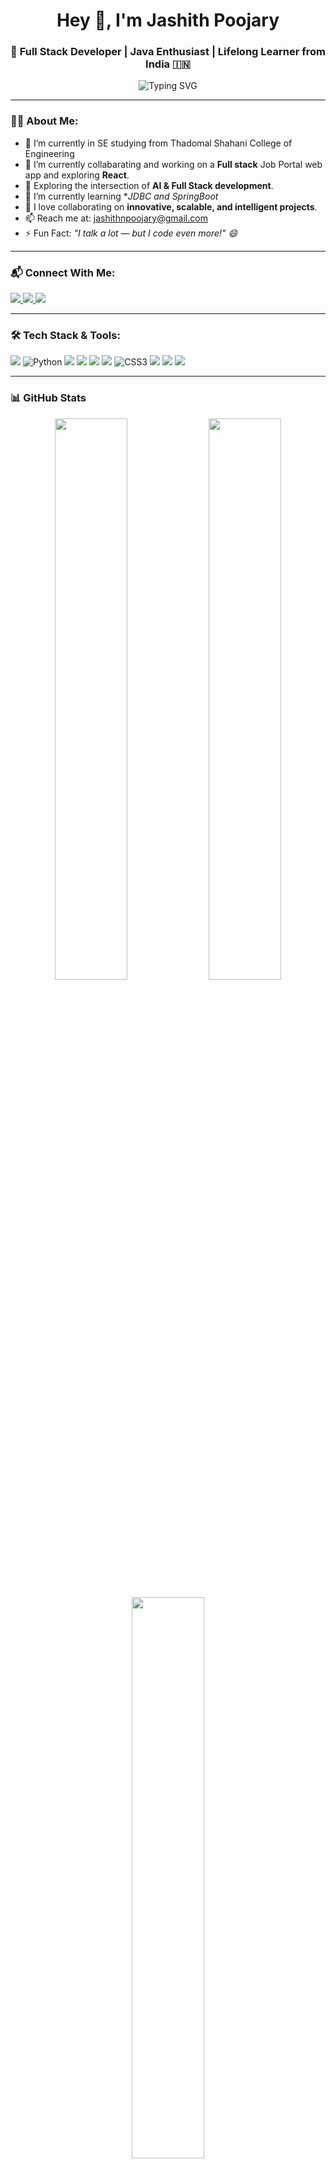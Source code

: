 <h1 align="center">Hey 👋, I'm Jashith Poojary</h1>
<h3 align="center">🚀 Full Stack Developer | Java Enthusiast | Lifelong Learner from India 🇮🇳</h3>

<p align="center">
  <img src="https://readme-typing-svg.demolab.com?font=Fira+Code&duration=3000&pause=500&center=true&width=435&lines=Passionate+building+smart+solutions.;Loves+Java%2C+React+%26+Spring+Boot.;Always+curious+to+learn+DevOps+tools.;Let's+build+something+awesome+%F0%9F%9A%80" alt="Typing SVG" />
</p>

---

### 🧑‍💻 About Me:
- 🔭 I’m currently in SE studying from Thadomal Shahani College of Engineering
- 🔭 I’m currently collabarating and working on a **Full stack** Job Portal web app and exploring **React**.
- 🤖 Exploring the intersection of **AI & Full Stack development**.
- 🌱 I’m currently learning **JDBC and SpringBoot*
- 🤝 I love collaborating on **innovative, scalable, and intelligent projects**.
- 📫 Reach me at: [jashithnpoojary@gmail.com](mailto:jashithnpoojary@gmail.com)
- ⚡ Fun Fact: _"I talk a lot — but I code even more!" 😄_

---

### 📬 Connect With Me:

<p align="left">
  <a href="https://linkedin.com/in/jashith-poojary" target="_blank">
    <img src="https://img.shields.io/badge/-LinkedIn-blue?style=flat-square&logo=Linkedin&logoColor=white" />
  </a>
  <a href="https://instagram.com/jashith_1503" target="_blank">
    <img src="https://img.shields.io/badge/-Instagram-E4405F?style=flat-square&logo=Instagram&logoColor=white" />
  </a>
  <a href="https://leetcode.com/jashith123" target="_blank">
    <img src="https://img.shields.io/badge/-LeetCode-FFA116?style=flat-square&logo=LeetCode&logoColor=black" />
  </a>
</p>

---

### 🛠️ Tech Stack & Tools:
<p align="left">
  <img src="https://img.shields.io/badge/Java-ED8B00?style=for-the-badge&logo=java&logoColor=white"/>
  <img alt="Python" src="https://img.shields.io/badge/Python-%233776AB?style=for-the-badge&logo=python&logoColor=white" />
  <img src="https://img.shields.io/badge/MySQL-00758F?style=for-the-badge&logo=mysql&logoColor=white"/>
  <img src="https://img.shields.io/badge/JavaScript-F7DF1E?style=for-the-badge&logo=javascript&logoColor=black"/>
  <img src="https://img.shields.io/badge/React-20232A?style=for-the-badge&logo=react&logoColor=61DAFB"/>
  <img src="https://img.shields.io/badge/HTML5-E34F26?style=for-the-badge&logo=html5&logoColor=white"/>
  <img alt="CSS3" src="https://img.shields.io/badge/CSS3-%231572B6?style=for-the-badge&logo=css3&logoColor=white" />
  <img src="https://img.shields.io/badge/C-00599C?style=for-the-badge&logo=c&logoColor=white"/>
  <img src="https://img.shields.io/badge/Git-F05032?style=for-the-badge&logo=git&logoColor=white"/>
  <img src="https://img.shields.io/badge/GitHub-181717?style=for-the-badge&logo=github&logoColor=white"/>
</p>

---

### 📊 GitHub Stats

<p align="center">
  <img src="https://github-readme-stats.vercel.app/api?username=dead-jpg&show_icons=true&theme=react&hide_border=true" width="48%" />
  <img src="https://github-readme-streak-stats.herokuapp.com/?user=dead-jpg&theme=react&hide_border=true" width="48%" />
</p>

<p align="center">
  <img src="https://github-readme-stats.vercel.app/api/top-langs/?username=dead-jpg&layout=compact&theme=react&hide_border=true" width="48%" />
</p>

---

### 📌 Quote I Live By:
> _“Code is like humor. When you have to explain it, it’s bad.” — Cory House_

---

### 🧠 Currently Working On:
```txt
✔️ React Frontend Apps


